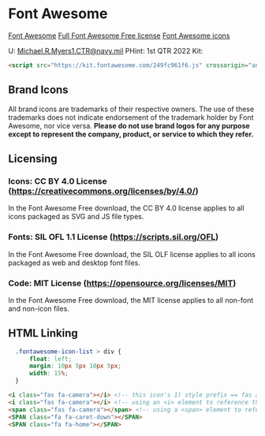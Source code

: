 # Font Awesome

[Font Awesome](https://fontawesome.com)
[Full Font Awesome Free license](https://fontawesome.com/license)
[Font Awesome icons](http://fortawesome.github.io/Font-Awesome/icons/)

U: Michael.R.Myers1.CTR@navy.mil PHint: 1st QTR 2022
Kit:
```html
<script src="https://kit.fontawesome.com/249fc961f6.js" crossorigin="anonymous"></script>
```

## Brand Icons
All brand icons are trademarks of their respective owners. The use of these trademarks does not indicate endorsement of the trademark holder by Font Awesome, nor vice versa. **Please do not use brand logos for any purpose except to represent the company, product, or service to which they refer.**  

## Licensing
  ### Icons: CC BY 4.0 License (https://creativecommons.org/licenses/by/4.0/)
  In the Font Awesome Free download, the CC BY 4.0 license applies to all icons
  packaged as SVG and JS file types.

  ### Fonts: SIL OFL 1.1 License (https://scripts.sil.org/OFL)
  In the Font Awesome Free download, the SIL OLF license applies to all icons
  packaged as web and desktop font files.

  ### Code: MIT License (https://opensource.org/licenses/MIT)
  In the Font Awesome Free download, the MIT license applies to all non-font and
  non-icon files.

## HTML Linking

```css
  .fontawesome-icon-list > div {
      float: left;
      margin: 10px 5px 10px 5px;
      width: 15%;
  }
```

```html
<i class="fas fa-camera"></i> <!-- this icon's 1) style prefix == fas and 2) icon name == camera -->
<i class="fas fa-camera"></i> <!-- using an <i> element to reference the icon -->
<span class="fas fa-camera"></span> <!-- using a <span> element to reference the icon -->
<SPAN class="fa fa-caret-down"></SPAN>
<SPAN class="fa fa-home"></SPAN>
```

